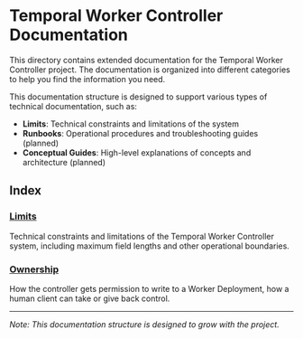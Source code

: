 # Temporal Worker Controller Documentation

This directory contains extended documentation for the Temporal Worker Controller project. The documentation is organized into different categories to help you find the information you need.


This documentation structure is designed to support various types of technical documentation, such as:

- **Limits**: Technical constraints and limitations of the system
- **Runbooks**: Operational procedures and troubleshooting guides (planned)
- **Conceptual Guides**: High-level explanations of concepts and architecture (planned)

## Index

### [Limits](limits.md)
Technical constraints and limitations of the Temporal Worker Controller system, including maximum field lengths and other operational boundaries.

### [Ownership](ownership.md)
How the controller gets permission to write to a Worker Deployment, how a human client can take or give back control.

---

*Note: This documentation structure is designed to grow with the project.*